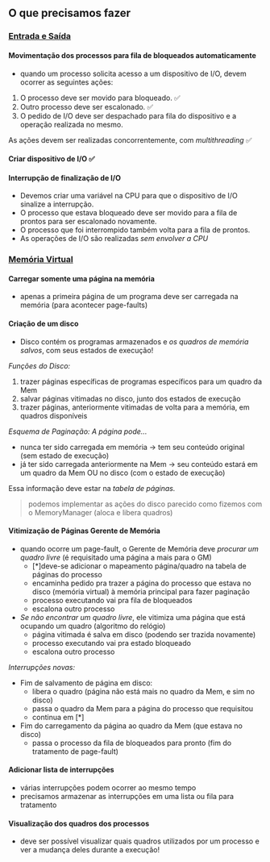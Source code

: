 ##  O que precisamos fazer

### <ins>Entrada e Saída

#### Movimentação dos processos para fila de bloqueados automaticamente

- quando um processo solicita acesso a um dispositivo de I/O, devem ocorrer as seguintes ações: 
1. O processo deve ser movido para bloqueado. ✅
2. Outro processo deve ser escalonado. ✅
3. O pedido de I/O deve ser despachado para fila do dispositivo e a operação realizada no mesmo. 

As ações devem ser realizadas concorrentemente, com *multithreading* ✅

#### Criar dispositivo de I/O ✅

#### Interrupção de finalização de I/O

- Devemos criar uma variável na CPU para que o dispositivo de I/O sinalize a interrupção.
- O processo que estava bloqueado deve ser movido para a fila de prontos para ser escalonado novamente.
- O processo que foi interrompido também volta para a fila de prontos.
- As operações de I/O são realizadas *sem envolver a CPU*


### <ins>Memória Virtual

#### Carregar somente uma página na memória

- apenas a primeira página de um programa deve ser carregada na memória (para acontecer page-faults)


#### Criação de um disco
- Disco contém os programas armazenados e *os quadros de memória salvos*, com seus estados de execução!

*Funções do Disco:*
1. trazer páginas específicas de programas específicos para um quadro da Mem
2. salvar páginas vitimadas no disco, junto dos estados de execução
3. trazer páginas, anteriormente vitimadas de volta para a memória, em quadros disponíveis

*Esquema de Paginação: A página pode...*
- nunca ter sido carregada em memória -> tem seu conteúdo original (sem estado de execução)
- já ter sido carregada anteriormente na Mem -> seu conteúdo estará em um quadro da Mem OU no disco (com o estado de execução)

Essa informação deve estar na *tabela de páginas.*
> podemos implementar as ações do disco parecido como fizemos com o MemoryManager (aloca e libera quadros)


#### Vitimização de Páginas Gerente de Memória

- quando ocorre um page-fault, o Gerente de Memória deve *procurar um quadro livre* (é requisitado uma página a mais para o GM)
	+ [*]deve-se adicionar o mapeamento página/quadro na tabela de páginas do processo
	+ encaminha pedido pra trazer a página do processo que estava no disco (memória virtual) à memória principal para fazer paginação
	+ processo executando vai pra fila de bloqueados
	+ escalona outro processo
- *Se não encontrar um quadro livre*, ele vitimiza uma página que está ocupando um quadro (algoritmo do relógio)
	- página vitimada é salva em disco (podendo ser trazida novamente)
	- processo executando vai pra estado bloqueado
	- escalona outro processo

*Interrupções novas:*
- Fim de salvamento de página em disco:
	- libera o quadro (página não está mais no quadro da Mem, e sim no disco)
	- passa o quadro da Mem para a página do processo que requisitou
	- continua em [*]
- Fim do carregamento da página ao quadro da Mem (que estava no disco)
	+ passa o processo da fila de bloqueados para pronto (fim do tratamento de page-fault)

#### Adicionar lista de interrupções
- várias interrupções podem ocorrer ao mesmo tempo
- precisamos armazenar as interrupções em uma lista ou fila para tratamento

#### Visualização dos quadros dos processos
- deve ser possível visualizar quais quadros utilizados por um processo e ver a mudança deles durante a execução!
